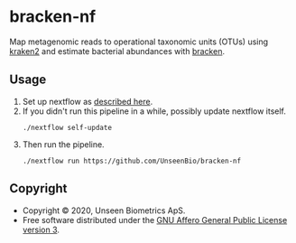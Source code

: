 # bracken-nf

Map metagenomic reads to operational taxonomic units (OTUs) using [kraken2](https://github.com/DerrickWood/kraken2) and estimate bacterial abundances with [bracken](https://github.com/jenniferlu717/Bracken).

## Usage

1. Set up nextflow as [described
   here](https://www.nextflow.io/index.html#GetStarted).
2. If you didn't run this pipeline in a while, possibly update nextflow itself.
    ```
    ./nextflow self-update
    ```
3. Then run the pipeline.
    ```
    ./nextflow run https://github.com/UnseenBio/bracken-nf
    ```

## Copyright

-   Copyright © 2020, Unseen Biometrics ApS.
-   Free software distributed under the [GNU Affero General Public License version 3](https://opensource.org/licenses/AGPL-3.0).

